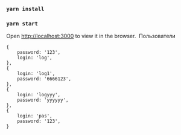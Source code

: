 
### `yarn install`

### `yarn start`

Open [http://localhost:3000](http://localhost:3000) to view it in the browser.
 Пользователи

    {
        password: '123',
        login: 'log',
    },
    {
        login: 'log1',
        password: '6666123',
    },
    {
        login: 'logyyy',
        password: 'yyyyyy',
    },     
    {
        login: 'pas',
        password: '123',
    }
